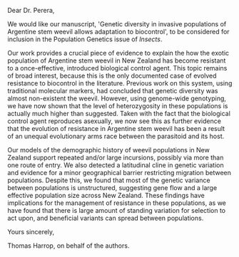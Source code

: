 
Dear Dr. Perera,

We would like our manuscript, 'Genetic diversity in invasive populations of Argentine stem weevil allows adaptation to biocontrol', to be considered for inclusion in the Population Genetics issue of *Insects*.

Our work provides a crucial piece of evidence to explain the how the exotic population of Argentine stem weevil in New Zealand has become resistant to a once-effective, introduced biological control agent.
This topic remains of broad interest, because this is the only documented case of evolved resistance to biocontrol in the literature.
Previous work on this system, using traditional molecular markers, had concluded that genetic diversity was almost non-existent the weevil.
However, using genome-wide genotyping, we have now shown that the level of heterozygosity in these populations is actually much higher than suggested.
Taken with the fact that the biological control agent reproduces asexually, we now see this as further evidence that the evolution of resistance in Argentine stem weevil has been a result of an unequal evolutionary arms race between the parasitoid and its host.

Our models of the demographic history of weevil populations in New Zealand support repeated and/or large incursions, possibly via more than one route of entry.
We also detected a latitudinal cline in genetic variation and evidence for a minor geographical barrier restricting migration between populations.
Despite this, we found that most of the genetic variance between populations is unstructured, suggesting gene flow and a large effective population size across New Zealand.
These findings have implications for the management of resistance in these populations, as we have found that there is large amount of standing variation for selection to act upon, and beneficial variants can spread between populations.

Yours sincerely,

Thomas Harrop, on behalf of the authors.
